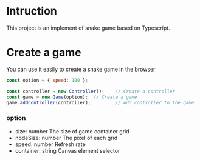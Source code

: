 # Intruction

This project is an implement of snake game based on Typescript.

# Create a game

You can use it easily to create a snake game in the browser

```javascript
const option = { speed: 100 };

const controller = new Controller();    // Create a controller
const game = new Game(option);  // Create a game
game.addController(controller);         // Add controller to the game
```

### option
  - size: number        The size of game container grid
  - nodeSize: number    The pixel of each grid
  - speed: number       Refresh rate
  - container: string   Canvas element selector